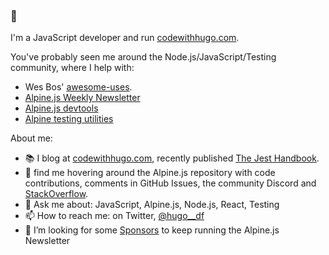 ### 👋

I'm a JavaScript developer and run [codewithhugo.com](https://codewithhugo.com).

You've probably seen me around the Node.js/JavaScript/Testing community, where I help with:
- Wes Bos' [awesome-uses](https://github.com/wesbos/awesome-uses).
- [Alpine.js Weekly Newsletter](https://alpinejs.codewithhugo.com/newsletter)
- [Alpine.js devtools](https://github.com/alpine-collective/alpinejs-devtools)
- [Alpine testing utilities](https://github.com/HugoDF/alpine-test-utils)

About me:

- 📚 I blog at [codewithhugo.com](https://codewithhugo.com), recently published [The Jest Handbook](https://jesthandbook.com).
- 🔭 find me hovering around the Alpine.js repository with code contributions, comments in GitHub Issues, the community Discord and [StackOverflow](https://stackoverflow.com/tags/alpine.js/topusers).
- 💬 Ask me about: JavaScript, Alpine.js, Node.js, React, Testing
- 📫 How to reach me: on Twitter, [@hugo__df](https://twitter.com/hugo__df)
- 🤔 I’m looking for some [Sponsors](https://github.com/sponsors/HugoDF) to keep running the Alpine.js Newsletter
